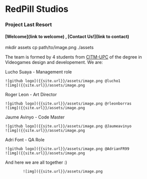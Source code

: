#              RedPill Studios
###          Project Last Resort
#### [Welcome](link to welcome) , [Contact Us!](link to contact)

mkdir assets
cp path/to/image.png ./assets

The team is formed by 4 students from [CITM-UPC](https://www.citm.upc.edu/) of the degree in Videogames design and developement. We are:

Lucho Suaya - Management role

	![github logo]({{site.url}}/assets/image.png @lucho1
	![img]({{site.url}}/assets/image.png

Roger Leon - Art Director

	![github logo]({{site.url}}/assets/image.png @rleonborras
	![img]({{site.url}}/assets/image.png

Jaume Avinyo - Code Master

	![github logo]({{site.url}}/assets/image.png @Jaumeavinyo
	![img]({{site.url}}/assets/image.png


Adri Font - QA Role
	
	![github logo]({{site.url}}/assets/image.png @AdrianFR99
 	![img]({{site.url}}/assets/image.png


And here we are all together :)

			![img]({{site.url}}/assets/image.png


